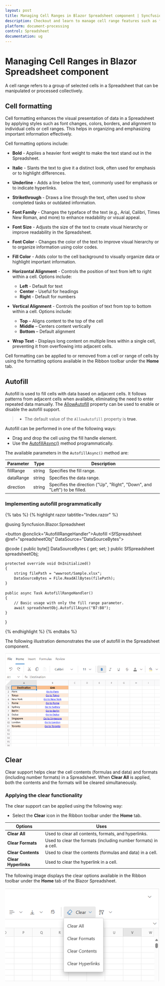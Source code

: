 ```yaml
---
layout: post
title: Managing Cell Ranges in Blazor Spreadsheet component | Syncfusion
description: Checkout and learn to manage cell range features such as formatting, autofill, and clear options in the Syncfusion Blazor Spreadsheet component and more.
platform: document-processing
control: Spreadsheet
documentation: ug
---
```


# Managing Cell Ranges in Blazor Spreadsheet component

A cell range refers to a group of selected cells in a Spreadsheet that can be manipulated or processed collectively.

## Cell formatting

Cell formatting enhances the visual presentation of data in a Spreadsheet by applying styles such as font changes, colors, borders, and alignment to individual cells or cell ranges. This helps in organizing and emphasizing important information effectively.

Cell formatting options include:

* **Bold** - Applies a heavier font weight to make the text stand out in the Spreadsheet.

* **Italic** - Slants the text to give it a distinct look, often used for emphasis or to highlight differences.

* **Underline** - Adds a line below the text, commonly used for emphasis or to indicate hyperlinks.

* **Strikethrough** - Draws a line through the text, often used to show completed tasks or outdated information.

* **Font Family** - Changes the typeface of the text (e.g., Arial, Calibri, Times New Roman, and more) to enhance readability or visual appeal.

* **Font Size** - Adjusts the size of the text to create visual hierarchy or improve readability in the Spreadsheet.

* **Font Color** - Changes the color of the text to improve visual hierarchy or to organize information using color codes.

* **Fill Color** - Adds color to the cell background to visually organize data or highlight important information.

* **Horizontal Alignment** - Controls the position of text from left to right within a cell. Options include:
    * **Left** - Default for text
    * **Center** - Useful for headings
    * **Right** - Default for numbers

* **Vertical Alignment** - Controls the position of text from top to bottom within a cell. Options include:
    * **Top** – Aligns content to the top of the cell
    * **Middle** – Centers content vertically
    * **Bottom** – Default alignment

* **Wrap Text** - Displays long content on multiple lines within a single cell, preventing it from overflowing into adjacent cells.

Cell formatting can be applied to or removed from a cell or range of cells by using the formatting options available in the Ribbon toolbar under the **Home** tab.

## Autofill

Autofill is used to fill cells with data based on adjacent cells. It follows patterns from adjacent cells when available, eliminating the need to enter repeated data manually. The [AllowAutofill](https://help.syncfusion.com/cr/blazor/Syncfusion.Blazor.Spreadsheet.SfSpreadsheet.html#Syncfusion_Blazor_Spreadsheet_SfSpreadsheet_AutofillAsync_System_String_System_String_) property can be used to enable or disable the autofill support.

> * The default value of the `AllowAutofill` property is **true**.

Autofill can be performed in one of the following ways:

* Drag and drop the cell using the fill handle element.
* Use the [AutofillAsync()](https://help.syncfusion.com/cr/blazor/Syncfusion.Blazor.Spreadsheet.SfSpreadsheet.html#Syncfusion_Blazor_Spreadsheet_SfSpreadsheet_AutofillAsync_System_String_System_String_System_String_) method programmatically.

The available parameters in the `AutofillAsync()` method are:

| Parameter | Type | Description |
| -- | -- | -- |
| fillRange | string | Specifies the fill range. |
| dataRange | string | Specifies the data range. |
| direction | string | Specifies the direction ("Up", "Right", "Down", and "Left") to be filled. |

### Implementing autofill programmatically

{% tabs %}
{% highlight razor tabtitle="Index.razor" %}

@using Syncfusion.Blazor.Spreadsheet

<button @onclick="AutofillRangeHandler">Autofill</button>
<SfSpreadsheet @ref="spreadsheetObj" DataSource="DataSourceBytes">
    <SpreadsheetRibbon></SpreadsheetRibbon>
</SfSpreadsheet>

@code {
    public byte[] DataSourceBytes { get; set; }
    public SfSpreadsheet spreadsheetObj;

    protected override void OnInitialized()
    {
        string filePath = "wwwroot/Sample.xlsx";
        DataSourceBytes = File.ReadAllBytes(filePath);
    }

    public async Task AutofillRangeHandler()
    {
	    // Basic usage with only the fill range parameter.
        await spreadsheetObj.AutofillAsync("B7:B8");
    }
}

{% endhighlight %}
{% endtabs %}

The following illustration demonstrates the use of autofill in the Spreadsheet component.

![Autofill Illustration](images/autofill.gif)

## Clear

Clear support helps clear the cell contents (formulas and data) and formats (including number formats) in a Spreadsheet. When **Clear All** is applied, both the contents and the formats will be cleared simultaneously.

### Applying the clear functionality

The clear support can be applied using the following way:

* Select the **Clear** icon in the Ribbon toolbar under the **Home** tab.

| Options | Uses |
| -- | -- |
| **Clear All** | Used to clear all contents, formats, and hyperlinks. |
| **Clear Formats** | Used to clear the formats (including number formats) in a cell. |
| **Clear Contents** | Used to clear the contents (formulas and data) in a cell. |
| **Clear Hyperlinks** | Used to clear the hyperlink in a cell. |

The following image displays the clear options available in the Ribbon toolbar under the **Home** tab of the Blazor Spreadsheet.

![Clear options in the Blazor Spreadsheet](images/clear-feature.png)